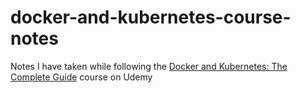 # docker-and-kubernetes-course-notes

Notes I have taken while following the [Docker and Kubernetes: The Complete Guide](https://www.udemy.com/course/docker-and-kubernetes-the-complete-guide/) course on Udemy
